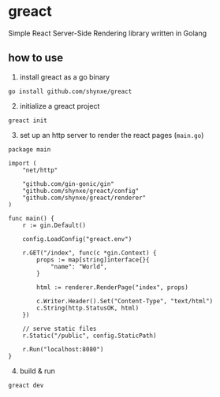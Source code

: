 # greact
Simple React Server-Side Rendering library written in Golang

## how to use
1. install greact as a go binary

```go install github.com/shynxe/greact```

2. initialize a greact project

```greact init```

3. set up an http server to render the react pages (```main.go```)

```
package main

import (
	"net/http"

	"github.com/gin-gonic/gin"
	"github.com/shynxe/greact/config"
	"github.com/shynxe/greact/renderer"
)

func main() {
	r := gin.Default()

	config.LoadConfig("greact.env")

	r.GET("/index", func(c *gin.Context) {
		props := map[string]interface{}{
			"name": "World",
		}

		html := renderer.RenderPage("index", props)

		c.Writer.Header().Set("Content-Type", "text/html")
		c.String(http.StatusOK, html)
	})

	// serve static files
	r.Static("/public", config.StaticPath)

	r.Run("localhost:8080")
}
```
4. build & run

```greact dev```

